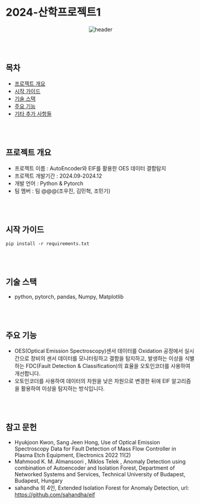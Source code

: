 # 2024-산학프로젝트1

<div align="center">

![header](https://capsule-render.vercel.app/api?type=wave&color=&height=300&section=header&text=산학%20프로젝트1&fontSize=90)



</div>
<br/>
<br/>

## 목차
  - [프로젝트 개요](#프로젝트-개요)
  - [시작 가이드](#시작-가이드)
  - [기술 스택](#기술-스택)
  - [주요 기능](#주요-기능)
  - [기타 추가 사항들](#기타-추가-사항들)

<br/>
<br/>

## 프로젝트 개요
- 프로젝트 이름 : AutoEncoder와 EIF를 활용한 OES 데이터 결함탐지
- 프로젝트 개발기간 : 2024.09-2024.12
- 개발 언어 : Python & Pytorch
- 팀 멤버 : 팀 @@@(조우진, 김민혁, 조민기)

<br/>
<br/>

## 시작 가이드
```
pip install -r requirements.txt
```
<br/>
<br/>

## 기술 스택
- python, pytorch, pandas, Numpy, Matplotlib
<br/>
<br/>

## 주요 기능
- OES(Optical Emission Spectroscopy)센서 데이터를 Oxidation 공정에서 실시간으로 장비의 센서 데이터를 모니터링하고 결함을 탐지하고, 발생하는  이상을 식별하는  FDC(Fault Detection & Classification)의 효율을 오토인코더를 사용하여 개선합니다.
- 오토인코더를 사용하여 데이터의 차원을 낮은 차원으로 변경한 뒤에 EIF 알고리즘을 활용하여 이상을 탐지하는 방식입니다.
  
<br/>
<br/>

## 참고 문헌
- Hyukjoon Kwon, Sang Jeen Hong, Use of Optical Emission Spectroscopy Data for Fault Detection of Mass Flow Controller in Plasma Etch Equipment, Electronics 2022 11(2)
- Mahmood K. M. Almansoori , Miklos Telek , Anomaly Detection using combination of Autoencoder and Isolation Forest, Department of Networked Systems and Services, Technical University of Budapest, Budapest, Hungary
- sahandha 외 4인, Extended Isolation Forest for Anomaly Detection, url: https://github.com/sahandha/eif



